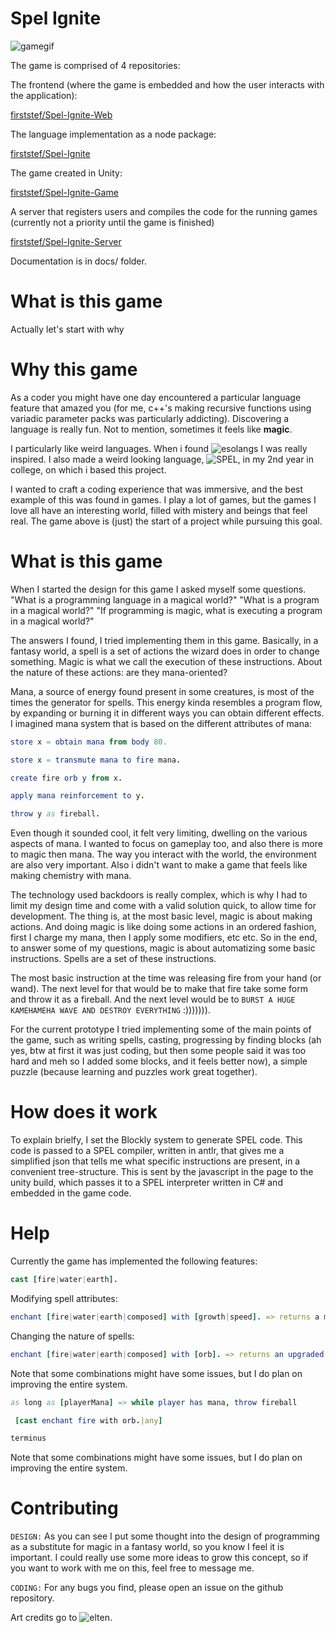 # Spel Ignite

![gamegif](docs/gamegif10.gif)

The game is comprised of 4 repositories:

The frontend (where the game is embedded and how the user interacts with the application):

[firststef/Spel-Ignite-Web](https://github.com/firststef/Spel-Ignite-Web)

The language implementation as a node package:

[firststef/Spel-Ignite](https://github.com/firststef/Spel-Ignite)

The game created in Unity:

[firststef/Spel-Ignite-Game](https://github.com/firststef/Spel-Ignite-Game)

A server that registers users and compiles the code for the running games (currently not a priority until the game is finished)

[firststef/Spel-Ignite-Server](https://github.com/firststef/Spel-Ignite-Server)

Documentation is in docs/ folder.

# What is this game

Actually let's start with why

# Why this game

As a coder you might have one day encountered a particular language feature that amazed you (for me, c++'s making recursive functions using variadic parameter packs was particularly addicting). Discovering a language is really fun. Not to mention, sometimes it feels like **magic**.

I particularly like weird languages. When i found ![esolangs](https://esolangs.org/wiki/Main_Page) I was really inspired. I also made a weird looking language, ![SPEL](https://github.com/firststef/SPEL), in my 2nd year in college, on which i based this project.

I wanted to craft a coding experience that was immersive, and the best example of this was found in games. I play a lot of games, but the games I love all have an interesting world, filled with mistery and beings that feel real. The game above is (just) the start of a project while pursuing this goal.

# What is this game

When I started the design for this game I asked myself some questions.
"What is a programming language in a magical world?"
"What is a program in a magical world?"
"If programming is magic, what is executing a program in a magical world?"

The answers I found, I tried implementing them in this game. Basically, in a fantasy world, a spell is a set of actions the wizard does in order to change something. Magic is what we call the execution of these instructions. About the nature of these actions: are they mana-oriented?

Mana, a source of energy found present in some creatures, is most of the times the generator for spells. This energy kinda resembles a program flow, by expanding or burning it in different ways you can obtain different effects. I imagined mana system that is based on the different attributes of mana:

```nim
store x = obtain mana from body 80.

store x = transmute mana to fire mana.

create fire orb y from x.

apply mana reinforcement to y.

throw y as fireball.
```

Even though it sounded cool, it felt very limiting, dwelling on the various aspects of mana. I wanted to focus on gameplay too, and also there is more to magic then mana. The way you interact with the world, the environment are also very important. Also i didn't want to make a game that feels like making chemistry with mana.

The technology used backdoors is really complex, which is why I had to limit my design time and come with a valid solution quick, to allow time for development. The thing is, at the most basic level, magic is about making actions. And doing magic is like doing some actions in an ordered fashion, first I charge my mana, then I apply some modifiers, etc etc. So in the end, to answer some of my questions, magic is about automatizing some basic instructions. Spells are a set of these instructions.

The most basic instruction at the time was releasing fire from your hand (or wand). The next level for that would be to make that fire take some form and throw it as a fireball. And the next level would be to `BURST A HUGE KAMEHAMEHA WAVE AND DESTROY EVERYTHING` :))))))).

For the current prototype I tried implementing some of the main points of the game, such as writing spells, casting, progressing by finding blocks (ah yes, btw at first it was just coding, but then some people said it was too hard and meh so I added some blocks, and it feels better now), a simple puzzle (because learning and puzzles work great together).

# How does it work

To explain brielfy, I set the Blockly system to generate SPEL code. This code is passed to a SPEL compiler, written in antlr, that gives me a simplified json that tells me what specific instructions are present, in a convenient tree-structure. This is sent by the javascript in the page to the unity build, which passes it to a SPEL interpreter written in C# and embedded in the game code.

# Help

Currently the game has implemented the following features:
```nim
cast [fire|water|earth].
```

Modifying spell attributes:
```nim
enchant [fire|water|earth|composed] with [growth|speed]. => returns a modified spell
```

Changing the nature of spells:
```nim
enchant [fire|water|earth|composed] with [orb]. => returns an upgraded spell
```

Note that some combinations might have some issues, but I do plan on improving the entire system.

```nim
as long as [playerMana] => while player has mana, throw fireball

 [cast enchant fire with orb.|any]

terminus
```

Note that some combinations might have some issues, but I do plan on improving the entire system.

# Contributing

`DESIGN:` As you can see I put some thought into the design of programming as a substitute for magic in a fantasy world, so you know I feel it is important. I could really use some more ideas to grow this concept, so if you want to work with me on this, feel free to message me.

`CODING:` For any bugs you find, please open an issue on the github repository.

Art credits go to ![elten](https://elthen.itch.io/).
